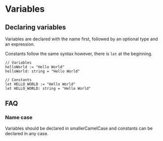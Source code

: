 # Variables

## Declaring variables

Variables are declared with the name first, followed by an optional type and an expression.

Constants follow the same syntax however, there is `let` at the beginning.

```
// Variables
helloWorld := "Hello World"
helloWorld: string = "Hello World"

// Constants
let HELLO_WORLD := "Hello World"
let HELLO_WORLD: string = "Hello World" 
```

## FAQ

### Name case

Variables should be declared in smallerCamelCase and constants can be declared in any case.